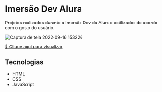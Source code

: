 # Imersão Dev Alura
Projetos realizados durante a Imersão Dev da Alura e estilizados de acordo com o gosto do usuário.

![Captura de tela 2022-09-16 153226](https://user-images.githubusercontent.com/96800792/190708617-ce11c8fb-2aa7-4740-843f-5b67873d688f.jpg)

[🔗 Clique aqui para visualizar](https://alnsanches.github.io/imersao-dev-alura/)

## Tecnologias

- HTML
- CSS
- JavaScript
